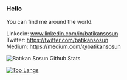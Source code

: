 
### Hello

You can find me around the world.

Linkedin: www.linkedin.com/in/batikansosun<br />
Twitter: https://twitter.com/batikansosun<br />
Medium: https://medium.com/@batikansosun

![Batıkan Sosun Github Stats](https://github-readme-stats.vercel.app/api?username=batikansosun&show_icons=true&title_color=fff&icon_color=79ff97&text_color=9f9f9f&bg_color=151515)

[![Top Langs](https://github-readme-stats.vercel.app/api/top-langs/?username=batikansosun&langs_count=8&theme=radical)](https://github.com/batikansosun/github-readme-stats)


